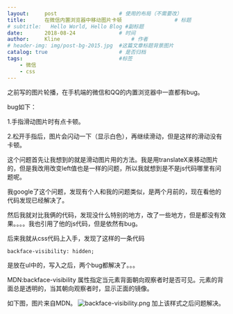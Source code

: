```yaml
---
layout:     post   				    # 使用的布局（不需要改）
title:      在微信内置浏览器中移动图片卡顿 				# 标题 
# subtitle:   Hello World, Hello Blog #副标题
date:       2018-08-24 				# 时间
author:     Kline 						# 作者
# header-img: img/post-bg-2015.jpg 	#这篇文章标题背景图片
catalog: true 						# 是否归档
tags:								#标签
    - 微信
    - css
---
```


之前写的图片轮播，在手机端的微信和QQ的内置浏览器中一直都有bug。

bug如下：

1.手指滑动图片时有点卡顿。

2.松开手指后，图片会闪动一下（显示白色），再继续滑动，但是这样的滑动没有卡顿。

这个问题首先让我想到的就是滑动图片用的方法。我是用translateX来移动图片的，但是我改用改变left值也是一样的问题，所以我就想到是不是js代码哪里有问题呢。

我google了这个问题，发现有个人和我的问题类似，是两个月前的，现在看他的代码发现已经解决了。

然后我就对比我俩的代码，发现没什么特别的地方，改了一些地方，但是都没有效果。。。。我也引用了他的js代码，但是依然有bug。

后来我就从css代码上入手，发现了这样的一条代码 
```
backface-visibility: hidden;  
```
是放在ul中的，写入之后，两个bug都解决了。。。

MDN:backface-visibility 属性指定当元素背面朝向观察者时是否可见。元素的背面总是透明的，当其朝向观察者时，显示正面的镜像。

如下图，图片来自MDN。
![backface-visibility.png](https://i.loli.net/2018/09/27/5bac72ef15aa8.png)
加上该样式之后问题解决。
